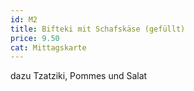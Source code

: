 ```yaml
---
id: M2
title: Bifteki mit Schafskäse (gefüllt)
price: 9.50
cat: Mittagskarte
---
```


dazu Tzatziki, Pommes und Salat
